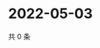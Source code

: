 # 2022-05-03

共 0 条

<!-- BEGIN WEIBO -->
<!-- 最后更新时间 Tue May 03 2022 05:16:36 GMT+0800 (China Standard Time) -->

<!-- END WEIBO -->
